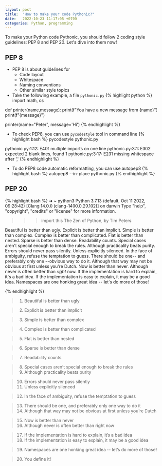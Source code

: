 ```yaml
---
layout: post
title:  "How to make your code Pythonic?"
date:   2022-10-23 11:17:05 +0700
categories: Python, programming
---
```

To make your Python code Pythonic, you should follow 2 coding style guidelines: PEP 8 and PEP 20. Let's dive into them now!
## PEP 8
- PEP 8 is about guidelines for
  - Code layout
  - Whitespace
  - Naming conventions
  - Other similar style topics
- Take the following example, a file `pythonic.py`
{% highlight python %}
import math, os

def printer(name,message):
  print(f"You have a new message from {name}")
  print(f"{message}")

printer(name="Peter", message='Hi')
{% endhighlight %}

  - To check PEP8, you can use `pycodestyle` tool in command line
{% highlight bash %}
pycodestyle pythonic.py

pythonic.py:1:12: E401 multiple imports on one line
pythonic.py:3:1: E302 expected 2 blank lines, found 1
pythonic.py:3:17: E231 missing whitespace after ','
{% endhighlight %}

  - To do PEP8 code automatic reformatting, you can use autopep8
{% highlight bash %}
autopep8 --in-place pythonic.py
{% endhighlight %}

## PEP 20
{% highlight bash %}
➜  ~ python3
Python 3.7.13 (default, Oct 11 2022, 09:28:42)
[Clang 14.0.0 (clang-1400.0.29.102)] on darwin
Type "help", "copyright", "credits" or "license" for more information.
>>> import this
The Zen of Python, by Tim Peters

Beautiful is better than ugly.
Explicit is better than implicit.
Simple is better than complex.
Complex is better than complicated.
Flat is better than nested.
Sparse is better than dense.
Readability counts.
Special cases aren't special enough to break the rules.
Although practicality beats purity.
Errors should never pass silently.
Unless explicitly silenced.
In the face of ambiguity, refuse the temptation to guess.
There should be one-- and preferably only one --obvious way to do it.
Although that way may not be obvious at first unless you're Dutch.
Now is better than never.
Although never is often better than *right* now.
If the implementation is hard to explain, it's a bad idea.
If the implementation is easy to explain, it may be a good idea.
Namespaces are one honking great idea -- let's do more of those!
>>>
{% endhighlight %}

> 1. Beautiful is better than ugly

> 2. Explicit is better than implicit

> 3. Simple is better than complex

> 4. Complex is better than complicated

> 5. Flat is better than nested

> 6. Sparse is better than dense

> 7. Readability counts

> 8. Special cases aren’t special enough to break the rules
> 9. Although practicality beats purity

> 10. Errors should never pass silently
> 11. Unless explicitly silenced

> 12. In the face of ambiguity, refuse the temptation to guess

> 13. There should be one, and preferably only one way to do it
> 14. Although that way may not be obvious at first unless you’re Dutch

> 15. Now is better than never
> 16. Although never is often better than right now

> 17. If the implementation is hard to explain, it’s a bad idea
> 18. If the implementation is easy to explain, it may be a good idea

> 19. Namespaces are one honking great idea -- let’s do more of those!

> 20. You define it!
